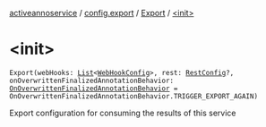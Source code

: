 [activeannoservice](../../index.md) / [config.export](../index.md) / [Export](index.md) / [&lt;init&gt;](./-init-.md)

# &lt;init&gt;

`Export(webHooks: `[`List`](https://kotlinlang.org/api/latest/jvm/stdlib/kotlin.collections/-list/index.html)`<`[`WebHookConfig`](../-web-hook-config/index.md)`>, rest: `[`RestConfig`](../-rest-config/index.md)`?, onOverwrittenFinalizedAnnotationBehavior: `[`OnOverwrittenFinalizedAnnotationBehavior`](../-on-overwritten-finalized-annotation-behavior/index.md)` = OnOverwrittenFinalizedAnnotationBehavior.TRIGGER_EXPORT_AGAIN)`

Export configuration for consuming the results of this service

